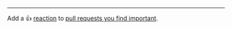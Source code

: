 <!--
  Please include a summary of the change and which issue is fixed.
  Also make sure you've tested your code and also done a self-review of it.
  Don't forget to check all base themes and tablet mode for relevant changes.

  If your changes are visual, please provide images below:

### Images
| Image 1 | Image 2 |
| ------- | ------- |
| ![](https://github.githubassets.com/images/modules/logos_page/Octocat.png) | ![](https://github.githubassets.com/images/modules/logos_page/Octocat.png) |
-->

---

Add a :+1: [reaction] to [pull requests you find important].

[reaction]: https://github.blog/2016-03-10-add-reactions-to-pull-requests-issues-and-comments/
[pull requests you find important]: https://github.com/komikku-app/anikku/pulls?q=is%3Aopen+sort%3Areactions-%2B1-desc
